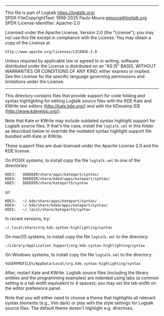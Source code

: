 ________________________________________________________________________

This file is part of Logtalk <https://logtalk.org/>  
SPDX-FileCopyrightText: 1998-2025 Paulo Moura <pmoura@logtalk.org>  
SPDX-License-Identifier: Apache-2.0

Licensed under the Apache License, Version 2.0 (the "License");
you may not use this file except in compliance with the License.
You may obtain a copy of the License at

    http://www.apache.org/licenses/LICENSE-2.0

Unless required by applicable law or agreed to in writing, software
distributed under the License is distributed on an "AS IS" BASIS,
WITHOUT WARRANTIES OR CONDITIONS OF ANY KIND, either express or implied.
See the License for the specific language governing permissions and
limitations under the License.
________________________________________________________________________


This directory contains files that provide support for code folding and 
syntax highlighting for editing Logtalk source files with the KDE Kate 
and KWrite text editors (http://kate.kde.org/) and with the KDevelop IDE 
(http://www.kdevelop.org/).

Note that Kate or KWrite may include outdated syntax highlight support for
Logtalk source files. If that's the case, install the `logtalk.xml` in this
folder as described below to override the outdated syntax highlight support
file bundled with Kate or KWrite.

These support files are dual-licensed under the Apache License 2.0 and the
KDE license.

On POSIX systems, to install copy the file `logtalk.xml` to one of the
directories:

	KDE3:	$KDEDIR/share/apps/katepart/syntax/
	KDE4:	$KDEDIR/share/kde4/apps/katepart/syntax/
	KDE5:	$KDEDIR/share/katepart5/syntax

or:

	KDE3:	~/.kde/share/apps/katepart/syntax/
	KDE4:	~/.kde/share/kde4/apps/katepart/syntax/
	KDE5:	~/.local/share/katepart5/syntax

In recent versions, try:

	~/.local/share/org.kde.syntax-highlighting/syntax

On macOS systems, to install copy the file `logtalk.xml` to the directory:

	~/Library/Application Support/org.kde.syntax-highlighting/syntax

On Windows systems, to install copy the file `logtalk.xml` to the directory:

	%USERPROFILE%/AppData/Local/org.kde.syntax-highlighting/syntax

After, restart Kate and KWrite. Logtalk source files (including the library
entities and the programming examples) are indented using tabs (a common
setting is a tab width equivalent to 4 spaces); you may set the tab width
on the editor preference panel.

Note that you will either need to choose a theme that highlights all relevant
syntax elements (e.g., Vim dark) or play with the style settings for Logtalk
source files. The default theme doesn't highlight e.g. directives.
